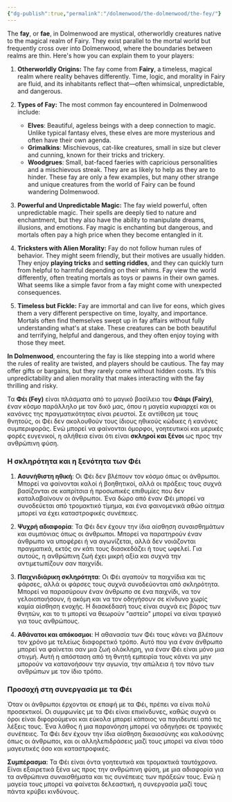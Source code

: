 ```yaml
---
{"dg-publish":true,"permalink":"/dolmenwood/the-dolmenwood/the-fey/"}
---
```



The **fay**, or **fae**, in Dolmenwood are mystical, otherworldly creatures native to the magical realm of Fairy. They exist parallel to the mortal world but frequently cross over into Dolmenwood, where the boundaries between realms are thin. Here's how you can explain them to your players:

1. **Otherworldly Origins:** 
   The fay come from **Fairy**, a timeless, magical realm where reality behaves differently. Time, logic, and morality in Fairy are fluid, and its inhabitants reflect that—often whimsical, unpredictable, and dangerous.

2. **Types of Fay:** 
   The most common fay encountered in Dolmenwood include:
   - **Elves**: Beautiful, ageless beings with a deep connection to magic. Unlike typical fantasy elves, these elves are more mysterious and often have their own agenda.
   - **Grimalkins**: Mischievous, cat-like creatures, small in size but clever and cunning, known for their tricks and trickery.
   - **Woodgrues**: Small, bat-faced faeries with capricious personalities and a mischievous streak. They are as likely to help as they are to hinder.
   These fay are only a few examples, but many other strange and unique creatures from the world of Fairy can be found wandering Dolmenwood.

3. **Powerful and Unpredictable Magic:**
   The fay wield powerful, often unpredictable magic. Their spells are deeply tied to nature and enchantment, but they also have the ability to manipulate dreams, illusions, and emotions. Fay magic is enchanting but dangerous, and mortals often pay a high price when they become entangled in it.

4. **Tricksters with Alien Morality:**
   Fay do not follow human rules of behavior. They might seem friendly, but their motives are usually hidden. They enjoy **playing tricks** and **setting riddles**, and they can quickly turn from helpful to harmful depending on their whims. Fay view the world differently, often treating mortals as toys or pawns in their own games. What seems like a simple favor from a fay might come with unexpected consequences.

5. **Timeless but Fickle:** 
   Fay are immortal and can live for eons, which gives them a very different perspective on time, loyalty, and importance. Mortals often find themselves swept up in fay affairs without fully understanding what's at stake. These creatures can be both beautiful and terrifying, helpful and dangerous, and they often enjoy toying with those they meet.

**In Dolmenwood**, encountering the fay is like stepping into a world where the rules of reality are twisted, and players should be cautious. The fay may offer gifts or bargains, but they rarely come without hidden costs. It’s this unpredictability and alien morality that makes interacting with the fay thrilling and risky.


Τα **Φέι (Fey)** είναι πλάσματα από το μαγικό βασίλειο του **Φάιρι (Fairy)**, έναν κόσμο παράλληλο με τον δικό μας, όπου η μαγεία κυριαρχεί και οι κανόνες της πραγματικότητας είναι ρευστοί. Σε αντίθεση με τους θνητούς, οι Φέι δεν ακολουθούν τους ίδιους ηθικούς κώδικες ή κανόνες συμπεριφοράς. Ενώ μπορεί να φαίνονται όμορφοι, γοητευτικοί και μερικές φορές ευγενικοί, η αλήθεια είναι ότι είναι **σκληροί και ξένοι** ως προς την ανθρώπινη φύση.

### **Η σκληρότητα και η ξενότητα των Φέι**
1. **Ασυνήθιστη ηθική**: Οι Φέι δεν βλέπουν τον κόσμο όπως οι άνθρωποι. Μπορεί να φαίνονται καλοί ή βοηθητικοί, αλλά οι πράξεις τους συχνά βασίζονται σε καπρίτσια ή προσωπικές επιθυμίες που δεν καταλαβαίνουν οι άνθρωποι. Ένα δώρο από έναν Φέι μπορεί να συνοδεύεται από τρομακτικό τίμημα, και ένα φαινομενικά αθώο αίτημα μπορεί να έχει καταστροφικές συνέπειες.

2. **Ψυχρή αδιαφορία**: Τα Φέι δεν έχουν την ίδια αίσθηση συναισθημάτων και συμπόνιας όπως οι άνθρωποι. Μπορεί να παρατηρούν έναν άνθρωπο να υποφέρει ή να αγωνίζεται, αλλά δεν νοιάζονται πραγματικά, εκτός αν κάτι τους διασκεδάζει ή τους ωφελεί. Για αυτούς, η ανθρώπινη ζωή έχει μικρή αξία και συχνά την αντιμετωπίζουν σαν παιχνίδι.

3. **Παιχνιδιάρικη σκληρότητα**: Οι Φέι αγαπούν τα παιχνίδια και τις φάρσες, αλλά οι φάρσες τους συχνά συνοδεύονται από σκληρότητα. Μπορεί να παρασύρουν έναν άνθρωπο σε ένα παιχνίδι, να τον γελοιοποιήσουν, ή ακόμη και να τον οδηγήσουν σε κίνδυνο χωρίς καμία αίσθηση ενοχής. Η διασκέδασή τους είναι συχνά εις βάρος των θνητών, και το τι μπορεί να θεωρούν "αστείο" μπορεί να είναι τραγικό για τους ανθρώπους.

4. **Αθάνατοι και απόκοσμοι**: Η αθανασία των Φέι τους κάνει να βλέπουν τον χρόνο με τελείως διαφορετικό τρόπο. Αυτό που για έναν άνθρωπο μπορεί να φαίνεται σαν μια ζωή ολόκληρη, για έναν Φέι είναι μόνο μια στιγμή. Αυτή η απόσταση από τη θνητή εμπειρία τους κάνει να μην μπορούν να κατανοήσουν την αγωνία, την απώλεια ή τον πόνο των ανθρώπων με τον ίδιο τρόπο.

### **Προσοχή στη συνεργασία με τα Φέι**
Όταν οι άνθρωποι έρχονται σε επαφή με τα Φέι, πρέπει να είναι πολύ προσεκτικοί. Οι συμφωνίες με τα Φέι είναι επικίνδυνες, καθώς συχνά οι όροι είναι διφορούμενοι και εύκολα μπορεί κάποιος να παγιδευτεί από τις λέξεις τους. Ένα λάθος ή μια παρανόηση μπορεί να οδηγήσει σε τραγικές συνέπειες. Τα Φέι δεν έχουν την ίδια αίσθηση δικαιοσύνης και καλοσύνης όπως οι άνθρωποι, και οι αλληλεπιδράσεις μαζί τους μπορεί να είναι τόσο μαγευτικές όσο και καταστροφικές.

**Συμπέρασμα**: Τα Φέι είναι όντα γοητευτικά και τρομακτικά ταυτόχρονα. Είναι εξαιρετικά ξένα ως προς την ανθρώπινη φύση, με μια αδιαφορία για τα ανθρώπινα συναισθήματα και τις συνέπειες των πράξεών τους. Ενώ η μαγεία τους μπορεί να φαίνεται δελεαστική, η συνεργασία μαζί τους πάντα κρύβει κινδύνους.